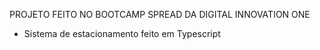 PROJETO FEITO NO BOOTCAMP SPREAD DA DIGITAL INNOVATION ONE
- Sistema de estacionamento feito em Typescript